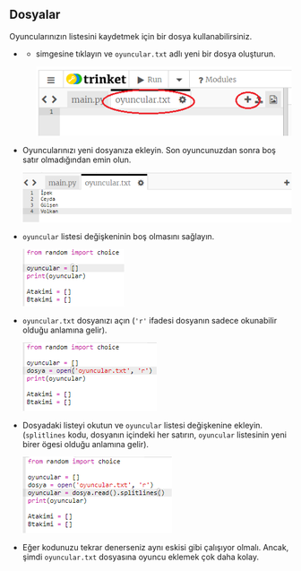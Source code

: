 ## Dosyalar

Oyuncularınızın listesini kaydetmek için bir dosya kullanabilirsiniz.

+ + simgesine tıklayın ve `oyuncular.txt` adlı yeni bir dosya oluşturun.
    
    ![ekran görüntüsü](images/team-file-create.png)

+ Oyuncularınızı yeni dosyanıza ekleyin. Son oyuncunuzdan sonra boş satır olmadığından emin olun.
    
    ![ekran görüntüsü](images/team-file-add.png)

+ `oyuncular` listesi değişkeninin boş olmasını sağlayın.
    
    ![ekran görüntüsü](images/team-players-empty.png)

+ `oyuncular.txt` dosyanızı açın (`'r'` ifadesi dosyanın sadece okunabilir olduğu anlamına gelir).
    
    ![ekran görüntüsü](images/team-file-open.png)

+ Dosyadaki listeyi okutun ve `oyuncular` listesi değişkenine ekleyin. (`splitlines` kodu, dosyanın içindeki her satırın, `oyuncular` listesinin yeni birer ögesi olduğu anlamına gelir).
    
    ![ekran görüntüsü](images/team-file-load.png)

+ Eğer kodunuzu tekrar denerseniz aynı eskisi gibi çalışıyor olmalı. Ancak, şimdi `oyuncular.txt` dosyasına oyuncu eklemek çok daha kolay.
